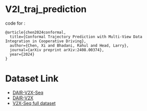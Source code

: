 # V2I_traj_prediction

code for :
```
@article{chen2024conformal,
  title={Conformal Trajectory Prediction with Multi-View Data Integration in Cooperative Driving},
  author={Chen, Xi and Bhadani, Rahul and Head, Larry},
  journal={arXiv preprint arXiv:2408.00374},
  year={2024}
}
```

# Dataset Link

- [DAIR-V2X-Seq](https://github.com/AIR-THU/DAIR-V2X-Seq)
- [DAIR-V2X](https://github.com/AIR-THU/DAIR-V2X)
- [V2X-Seq full dataset](https://drive.google.com/drive/folders/1gnrw5llXAIxuB9sEKKCm6xTaJ5HQAw2e)

